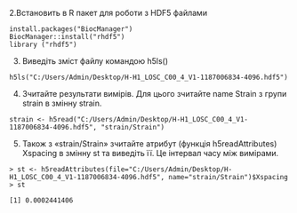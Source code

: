 2.Встановить в R пакет для роботи з HDF5 файлами
```
install.packages("BiocManager")
BiocManager::install("rhdf5")
library ("rhdf5")
``` 
3. Виведіть зміст файлу командою h5ls()
```
h5ls("C:/Users/Admin/Desktop/H-H1_LOSC_C00_4_V1-1187006834-4096.hdf5")
```
4. Зчитайте результати вимірів. Для цього зчитайте name Strain з групи strain
в змінну strain.
```
strain <- h5read("C:/Users/Admin/Desktop/H-H1_LOSC_C00_4_V1-1187006834-4096.hdf5", "strain/Strain")
```
5. Також з «strain/Strain» зчитайте атрибут (функція h5readAttributes)
Xspacing в змінну st та виведіть її. Це інтервал часу між вимірами.
```
> st <- h5readAttributes(file="C:/Users/Admin/Desktop/H-H1_LOSC_C00_4_V1-1187006834-4096.hdf5", name="strain/Strain")$Xspacing
> st
```
```
[1] 0.0002441406
```
